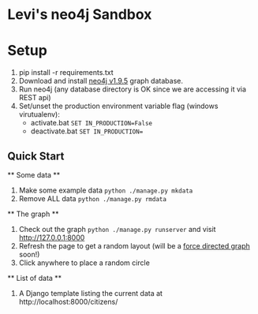 Levi's neo4j Sandbox
===

# Setup
1. pip install -r requirements.txt
2. Download and install [neo4j v1.9.5](http://www.neo4j.org/download/other_versions) graph database.
3. Run neo4j (any database directory is OK since we are accessing it via REST api)
3. Set/unset the production environment variable flag (windows virutualenv):
    - activate.bat ```SET IN_PRODUCTION=False```
    - deactivate.bat ```SET IN_PRODUCTION=```

## Quick Start
** Some data **
1. Make some example data ```python ./manage.py mkdata```
2. Remove ALL data ```python ./manage.py rmdata```

** The graph **
1. Check out the graph ```python ./manage.py runserver``` and visit http://127.0.0.1:8000
2. Refresh the page to get a random layout (will be a [force directed graph](https://github.com/mbostock/d3/wiki/Force-Layout) soon!)
3. Click anywhere to place a random circle

** List of data **
1. A Django template listing the current data at http://localhost:8000/citizens/
